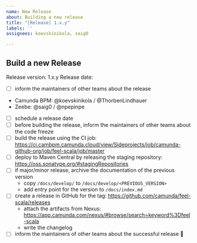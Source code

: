 ```yaml
---
name: New Release
about: Building a new release
title: "[Release] 1.x.y"
labels: ''
assignees: koevskinikola, saig0

---
```


## Build a new Release

Release version: 1.x.y
Release date: 

* [ ] inform the maintainers of other teams about the release
 * Camunda BPM: @koevskinikola / @ThorbenLindhauer
 * Zeebe: @saig0 / @npepinpe
* [ ] schedule a release date
* [ ] before building the release, inform the maintainers of other teams about the code freeze
* [ ] build the release using the CI job: https://ci.cambpm.camunda.cloud/view/Sideprojects/job/camunda-github-org/job/feel-scala/job/master
* [ ] deploy to Maven Central by releasing the staging repository: https://oss.sonatype.org/#stagingRepositories
* [ ] if major/minor release, archive the documentation of the previous version
  * copy `/docs/develop/` to `/docs/develop/<PREVIOUS_VERSION>` 
  * add entry point for the version to `/docs/index.md`
* [ ] create a release in GitHub for the tag: https://github.com/camunda/feel-scala/releases
  * attach the artifacts from Nexus: https://app.camunda.com/nexus/#browse/search=keyword%3Dfeel-scala
  * write the changelog
* [ ] inform the maintainers of other teams about the successful release :tada:
